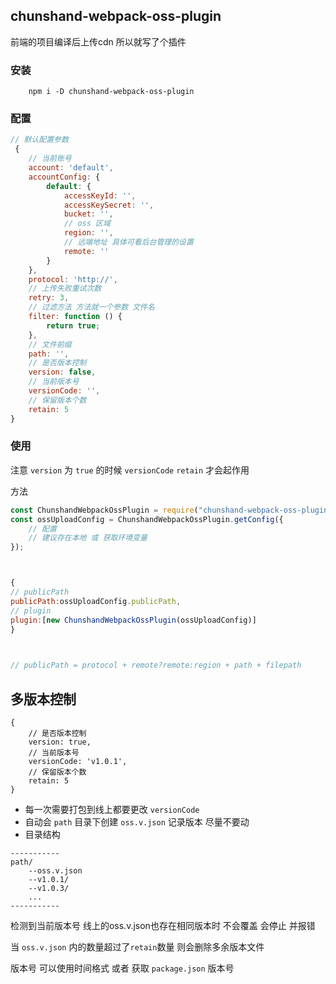 ## chunshand-webpack-oss-plugin

前端的项目编译后上传cdn 所以就写了个插件


### 安装

```
	npm i -D chunshand-webpack-oss-plugin
```

### 配置

```javascript
// 默认配置参数
 {
	// 当前账号
	account: 'default',
	accountConfig: {
		default: {
			accessKeyId: '',
			accessKeySecret: '',
			bucket: '',
			// oss 区域
			region: '',
			// 远端地址 具体可看后台管理的设置
			remote: ''
		}
	},
	protocol: 'http://',
	// 上传失败重试次数 
	retry: 3,
	// 过滤方法 方法就一个参数 文件名 
	filter: function () {
		return true;
	},
	// 文件前缀
	path: '',
	// 是否版本控制 
	version: false,
	// 当前版本号
	versionCode: '',
	// 保留版本个数
	retain: 5 
}

```

### 使用

注意 `version` 为 `true` 的时候 `versionCode` `retain` 才会起作用

方法
 
```javascript
const ChunshandWebpackOssPlugin = require("chunshand-webpack-oss-plugin");
const ossUploadConfig = ChunshandWebpackOssPlugin.getConfig({
	// 配置 
	// 建议存在本地 或 获取环境变量
});



{	
// publicPath
publicPath:ossUploadConfig.publicPath,
// plugin
plugin:[new ChunshandWebpackOssPlugin(ossUploadConfig)]
}
	


// publicPath = protocol + remote?remote:region + path + filepath


```

## 多版本控制

```
{
	// 是否版本控制 
	version: true,
	// 当前版本号
	versionCode: 'v1.0.1',
	// 保留版本个数
	retain: 5
}

```

 - 每一次需要打包到线上都要更改 `versionCode`
 - 自动会 `path` 目录下创建 `oss.v.json` 记录版本 尽量不要动
 - 目录结构
```
-----------
path/
	--oss.v.json
	--v1.0.1/
	--v1.0.3/
	...
-----------
```

检测到当前版本号 线上的oss.v.json也存在相同版本时 不会覆盖 会停止 并报错

当 `oss.v.json` 内的数量超过了`retain`数量 则会删除多余版本文件

版本号 可以使用时间格式 或者 获取 `package.json` 版本号


